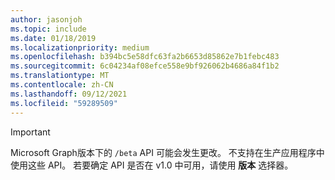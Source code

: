 ```yaml
---
author: jasonjoh
ms.topic: include
ms.date: 01/18/2019
ms.localizationpriority: medium
ms.openlocfilehash: b394bc5e58dfc63fa2b6653d85862e7b1febc483
ms.sourcegitcommit: 6c04234af08efce558e9bf926062b4686a84f1b2
ms.translationtype: MT
ms.contentlocale: zh-CN
ms.lasthandoff: 09/12/2021
ms.locfileid: "59289509"
---
```

<!-- markdownlint-disable MD041-->

> [!IMPORTANT]
> Microsoft Graph版本下的 `/beta` API 可能会发生更改。 不支持在生产应用程序中使用这些 API。 若要确定 API 是否在 v1.0 中可用，请使用 **版本** 选择器。

